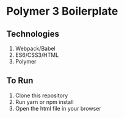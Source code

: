 # Polymer 3 Boilerplate

## Technologies
1. Webpack/Babel
2. ES6/CSS3/HTML
3. Polymer

## To Run
1. Clone this repository
2. Run yarn or npm install
3. Open the html file in your browser